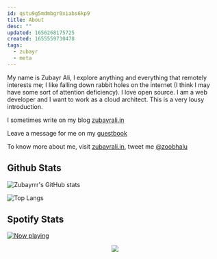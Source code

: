 ```yaml
---
id: qstu9g5mdmbgr0xiabs6kp9
title: About
desc: ""
updated: 1656268175725
created: 1655559730478
tags:
  - zubayr
  - meta
---
```


My name is Zubayr Ali, I explore anything and everything that remotely interests me; I like falling down rabbit holes on the internet (I think I may have some sort of attention deficiency). I love open source. I am a web developer and I want to work as a cloud architect. This is a very lousy introduction.

I sometimes write on my blog [zubayrali.in](https://zubayrali.in)

Leave a message for me on my [guestbook](https://www.yourworldoftext.com/~zubayrali/)

To know more about me, visit [zubayrali.in](https://zubayrali.in), tweet me [@zoobhalu](https://twitter.com/zoobhalu)

## Github Stats

![Zubayrrr's GitHub stats](https://github-readme-stats.vercel.app/api?username=zubayrrr&show_icons=true&theme=gruvbox)

![Top Langs](https://github-readme-stats.vercel.app/api/top-langs/?username=zubayrrr&layout=compact&theme=gruvbox&show_icons=true)

## Spotify Stats

<p align="center">

<a href="https://open.spotify.com/user/zubayrrr" target="_blank"><img src="https://spotify-github-profile.vercel.app/api/view?uid=zubayrrr&cover_image=false&theme=default" alt="Now playing"/></a>

</p>

<p align="center">

<img src="https://zubayrrr.vercel.app/api/top-played" />

</p>
